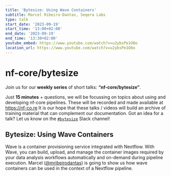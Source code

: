 ```yaml
---
title: 'Bytesize: Using Wave Containers'
subtitle: Marcel Ribeiro-Dantas, Seqera Labs
type: talk
start_date: '2023-09-19'
start_time: '13:00+02:00'
end_date: '2023-09-19'
end_time: '13:30+02:00'
youtube_embed: https://www.youtube.com/watch?v=u2ybsPe1O8o
location_url: https://www.youtube.com/watch?v=u2ybsPe1O8o
---
```


# nf-core/bytesize

Join us for our **weekly series** of short talks: **“nf-core/bytesize”**.

Just **15 minutes** + questions, we will be focussing on topics about using and developing nf-core pipelines.
These will be recorded and made available at <https://nf-co.re>
It is our hope that these talks / videos will build an archive of training material that can complement our documentation. Got an idea for a talk? Let us know on the [`#bytesize`](https://nfcore.slack.com/channels/bytesize) Slack channel!

## Bytesize: Using Wave Containers

Wave is a container provisioning service integrated with Nextflow. With Wave, you can build, upload, and manage the container images required by your data analysis workflows automatically and on-demand during pipeline execution. Marcel ([@mribeirodantas](<[https://github.com/ewels](https://github.com/mribeirodantas)>)) is going to show us how wave containers can be used in the context of a Nextflow pipeline.
